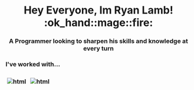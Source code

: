 <h1 align="center">Hey Everyone, Im Ryan Lamb! :ok_hand::mage::fire:</h1>
<h3 align="center">A Programmer looking to sharpen his skills and knowledge at every turn </h3>

<p align="left">
  
<h3> I've worked with... <h3>

<img src="/media/cpplangbadge.png" alt="html" style="vertical-align:top; margin:4px">
<img src="/media/julialangbadge.png" alt="html" style="vertical-align:top; margin:4px">

                                       
                                       
</p>
